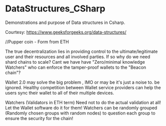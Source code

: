 # DataStructures_CSharp

Demonstrations and purpose of Data structures in Csharp.

Courtesy:
https://www.geeksforgeeks.org/data-structures/


//Pupper coin - Form from ETH

The true decentralization lies in providing control to the ultimate/legitimate user and their resources and all involved parties. If so why do we need shard chains to scale? Cant we have have "Zero/minimal knowledge Watchers" who can enforce the tamper-proof wallets to the "Beacon chain"?



Wallet 2.0 may solve the big problem , IMO or may be it's just a noise to. be ignored. Healthy competition between Wallet service providers can help the users sync their wallet to all of their multiple devices.



Watchers (Validators in ETH term) Need not to do the actual validation at all! Let the Wallet software do it for them! Watchers can be randomly grouped (Randomly chosen groups with random nodes) to question each group to ensure the security for the chain!